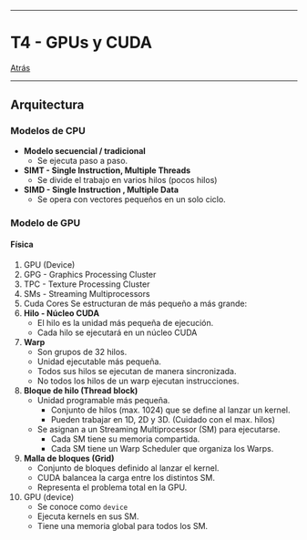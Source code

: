 
---
# T4 - GPUs y CUDA

[Atrás](../README.md)

---
## Arquitectura
### Modelos de CPU
- **Modelo secuencial / tradicional**
	- Se ejecuta paso a paso.
- **SIMT - Single Instruction, Multiple Threads**
	- Se divide el trabajo en varios hilos (pocos hilos)
- **SIMD - Single Instruction , Multiple Data**
	- Se opera con vectores pequeños en un solo ciclo.
### Modelo de GPU
#### Física
1. GPU (Device)
2. GPG - Graphics Processing Cluster
3. TPC - Texture Processing Cluster
4. SMs - Streaming Multiprocessors
5. Cuda Cores
Se estructuran de más pequeño a más grande:
1. **Hilo - Núcleo CUDA**
	- El hilo es la unidad más pequeña de ejecución.
	- Cada hilo se ejecutará en un núcleo CUDA
2. **Warp**
	- Son grupos de 32 hilos.
	- Unidad ejecutable más pequeña.
	- Todos sus hilos se ejecutan de manera sincronizada.
	- No todos los hilos de un warp ejecutan instrucciones.
3. **Bloque de hilo (Thread block)**
	- Unidad programable más pequeña.
		- Conjunto de hilos (max. 1024) que se define al lanzar un kernel.
		- Pueden trabajar en 1D, 2D y 3D. (Cuidado con el max. hilos)
	- Se asignan a un Streaming Multiprocessor (SM) para ejecutarse.
		- Cada SM tiene su memoria compartida.
		- Cada SM tiene un Warp Scheduler que organiza los Warps.
4. **Malla de bloques (Grid)**
	- Conjunto de bloques definido al lanzar el kernel.
	- CUDA balancea la carga entre los distintos SM.
	- Representa el problema total en la GPU.
5. GPU (device)
	- Se conoce como `device`
	- Ejecuta kernels en sus SM.
	- Tiene una memoria global para todos los SM.
